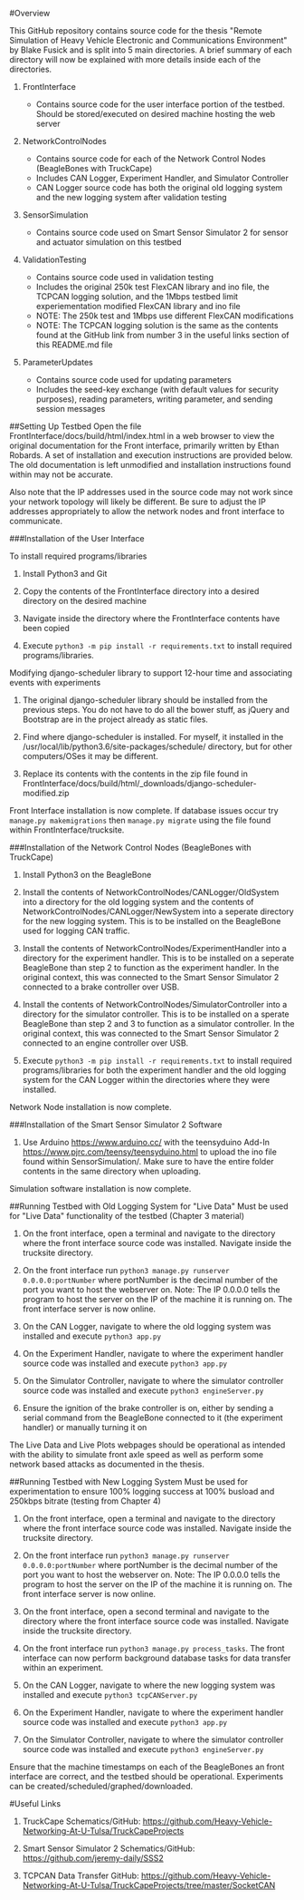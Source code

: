 #Overview

This GitHub repository contains source code for the thesis "Remote Simulation of Heavy Vehicle Electronic and Communications Environment" by Blake Fusick and is split into 5 main directories. A brief summary of each directory will now be explained with more details inside each of the directories.

1) FrontInterface
	- Contains source code for the user interface portion of the testbed. Should be stored/executed on desired machine hosting the web server

2) NetworkControlNodes
	- Contains source code for each of the Network Control Nodes (BeagleBones with TruckCape)
	- Includes CAN Logger, Experiment Handler, and Simulator Controller
	- CAN Logger source code has both the original old logging system and the new logging system after validation testing

3) SensorSimulation
	- Contains source code used on Smart Sensor Simulator 2 for sensor and actuator simulation on this testbed

4) ValidationTesting
	- Contains source code used in validation testing
	- Includes the original 250k test FlexCAN library and ino file, the TCPCAN logging solution, and the 1Mbps testbed limit experiementation modified FlexCAN library and ino file
	- NOTE: The 250k test and 1Mbps use different FlexCAN modifications
	- NOTE: The TCPCAN logging solution is the same as the contents found at the GitHub link from number 3 in the useful links section of this README.md file

5) ParameterUpdates
	- Contains source code used for updating parameters
	- Includes the seed-key exchange (with default values for security purposes), reading parameters, writing parameter, and sending session messages

##Setting Up Testbed
Open the file FrontInterface/docs/build/html/index.html in a web browser to view the original documentation for the Front interface, primarily written by Ethan Robards. A set of installation and execution instructions are provided below. The old documentation is left unmodified and installation instructions found within may not be accurate.

Also note that the IP addresses used in the source code may not work since your network topology will likely be different. Be sure to adjust the IP addresses appropriately to allow the network nodes and front interface to communicate.

###Installation of the User Interface

To install required programs/libraries

1) Install Python3 and Git

2) Copy the contents of the FrontInterface directory into a desired directory on the desired machine

3) Navigate inside the directory where the FrontInterface contents have been copied

4) Execute `python3 -m pip install -r requirements.txt` to install required programs/libraries.

Modifying django-scheduler library to support 12-hour time and associating events with experiments

1) The original django-scheduler library should be installed from the previous steps. You do not have to do all the bower stuff, as jQuery and Bootstrap are in the project already as static files.

2) Find where django-scheduler is installed. For myself, it installed in the /usr/local/lib/python3.6/site-packages/schedule/ directory, but for other computers/OSes it may be different.

3) Replace its contents with the contents in the zip file found in FrontInterface/docs/build/html/\_downloads/django-scheduler-modified.zip

Front Interface installation is now complete. If database issues occur try `manage.py makemigrations` then `manage.py migrate` using the file found within FrontInterface/trucksite.

###Installation of the Network Control Nodes (BeagleBones with TruckCape)

1) Install Python3 on the BeagleBone

2) Install the contents of NetworkControlNodes/CANLogger/OldSystem into a directory for the old logging system and the contents of NetworkControlNodes/CANLogger/NewSystem into a seperate directory for the new logging system. This is to be installed on the BeagleBone used for logging CAN traffic.

3) Install the contents of NetworkControlNodes/ExperimentHandler into a directory for the experiment handler. This is to be installed on a seperate BeagleBone than step 2 to function as the experiment handler. In the original context, this was connected to the Smart Sensor Simulator 2 connected to a brake controller over USB.

4) Install the contents of NetworkControlNodes/SimulatorController into a directory for the simulator controller. This is to be installed on a sperate BeagleBone than step 2 and 3 to function as a simulator controller. In the original context, this was connected to the Smart Sensor Simulator 2 connected to an engine controller over USB.

5) Execute `python3 -m pip install -r requirements.txt` to install required programs/libraries for both the experiment handler and the old logging system for the CAN Logger within the directories where they were installed.

Network Node installation is now complete.

###Installation of the Smart Sensor Simulator 2 Software

1) Use Arduino https://www.arduino.cc/ with the teensyduino Add-In https://www.pjrc.com/teensy/teensyduino.html to upload the ino file found within SensorSimulation/. Make sure to have the entire folder contents in the same directory when uploading.

Simulation software installation is now complete.

##Running Testbed with Old Logging System for "Live Data"
Must be used for "Live Data" functionality of the testbed (Chapter 3 material)

1) On the front interface, open a terminal and navigate to the directory where the front interface source code was installed. Navigate inside the trucksite directory.

2) On the front interface run `python3 manage.py runserver 0.0.0.0:portNumber` where portNumber is the decimal number of the port you want to host the webserver on. Note: The IP 0.0.0.0 tells the program to host the server on the IP of the machine it is running on. The front interface server is now online.

3) On the CAN Logger, navigate to where the old logging system was installed and execute `python3 app.py`

4) On the Experiment Handler, navigate to where the experiment handler source code was installed and execute `python3 app.py`

5) On the Simulator Controller, navigate to where the simulator controller source code was installed and execute `python3 engineServer.py`

6) Ensure the ignition of the brake controller is on, either by sending a serial command from the BeagleBone connected to it (the experiment handler) or manually turning it on

The Live Data and Live Plots webpages should be operational as intended with the ability to simulate front axle speed as well as perform some network based attacks as documented in the thesis.

##Running Testbed with New Logging System
Must be used for experimentation to ensure 100% logging success at 100% busload and 250kbps bitrate (testing from Chapter 4)

1) On the front interface, open a terminal and navigate to the directory where the front interface source code was installed. Navigate inside the trucksite directory.

2) On the front interface run `python3 manage.py runserver 0.0.0.0:portNumber` where portNumber is the decimal number of the port you want to host the webserver on. Note: The IP 0.0.0.0 tells the program to host the server on the IP of the machine it is running on. The front interface server is now online.

3) On the front interface, open a second terminal and navigate to the directory where the front interface source code was installed. Navigate inside the trucksite directory.

4) On the front interface run `python3 manage.py process_tasks`. The front interface can now perform background database tasks for data transfer within an experiment.

5) On the CAN Logger, navigate to where the new logging system was installed and execute `python3 tcpCANServer.py`

6) On the Experiment Handler, navigate to where the experiment handler source code was installed and execute `python3 app.py`

7) On the Simulator Controller, navigate to where the simulator controller source code was installed and execute `python3 engineServer.py`

Ensure that the machine timestamps on each of the BeagleBones an front interface are correct, and the testbed should be operational. Experiments can be created/scheduled/graphed/downloaded.

#Useful Links

1) TruckCape Schematics/GitHub: https://github.com/Heavy-Vehicle-Networking-At-U-Tulsa/TruckCapeProjects

2) Smart Sensor Simulator 2 Schematics/GitHub: https://github.com/jeremy-daily/SSS2

3) TCPCAN Data Transfer GitHub: https://github.com/Heavy-Vehicle-Networking-At-U-Tulsa/TruckCapeProjects/tree/master/SocketCAN